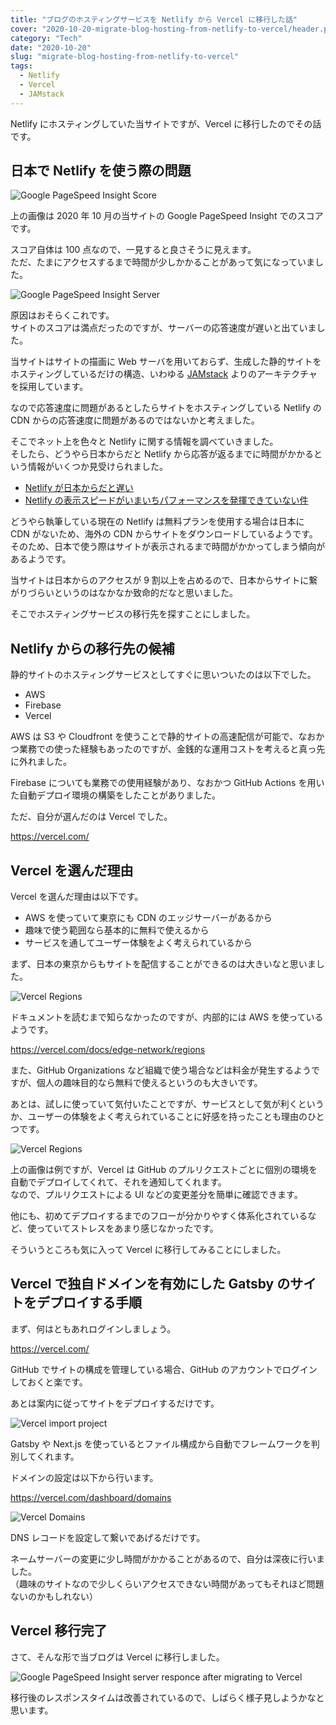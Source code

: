 ```yaml
---
title: "ブログのホスティングサービスを Netlify から Vercel に移行した話"
cover: "2020-10-20-migrate-blog-hosting-from-netlify-to-vercel/header.png"
category: "Tech"
date: "2020-10-20"
slug: "migrate-blog-hosting-from-netlify-to-vercel"
tags:
  - Netlify
  - Vercel
  - JAMstack
---
```


Netlify にホスティングしていた当サイトですが、Vercel に移行したのでその話です。

## 日本で Netlify を使う際の問題

![Google PageSpeed Insight Score](./Google_PageSpeed_Insight_score_20201016.png)

上の画像は 2020 年 10 月の当サイトの Google PageSpeed Insight でのスコアです。

スコア自体は 100 点なので、一見すると良さそうに見えます。  
ただ、たまにアクセスするまで時間が少しかかることがあって気になっていました。

![Google PageSpeed Insight Server](./Google_PageSpeed_Insight_server_problem_20201016.png)

原因はおそらくこれです。  
サイトのスコアは満点だったのですが、サーバーの応答速度が遅いと出ていました。

当サイトはサイトの描画に Web サーバを用いておらず、生成した静的サイトをホスティングしているだけの構造、いわゆる [JAMstack](https://jamstack.org/) よりのアーキテクチャを採用しています。

なので応答速度に問題があるとしたらサイトをホスティングしている Netlify の CDN からの応答速度に問題があるのではないかと考えました。

そこでネット上を色々と Netlify に関する情報を調べていきました。  
そしたら、どうやら日本からだと Netlify から応答が返るまでに時間がかかるという情報がいくつか見受けられました。

- [Netlify が日本からだと遅い](https://blog.anatoo.jp/2020-08-03)
- [Netlify の表示スピードがいまいちパフォーマンスを発揮できていない件](https://scrapbox.io/meganii/Netlify%E3%81%AE%E8%A1%A8%E7%A4%BA%E3%82%B9%E3%83%94%E3%83%BC%E3%83%89%E3%81%8C%E3%81%84%E3%81%BE%E3%81%84%E3%81%A1%E3%83%91%E3%83%95%E3%82%A9%E3%83%BC%E3%83%9E%E3%83%B3%E3%82%B9%E3%82%92%E7%99%BA%E6%8F%AE%E3%81%A7%E3%81%8D%E3%81%A6%E3%81%84%E3%81%AA%E3%81%84%E4%BB%B6)

どうやら執筆している現在の Netlify は無料プランを使用する場合は日本に CDN がないため、海外の CDN からサイトをダウンロードしているようです。  
そのため、日本で使う際はサイトが表示されるまで時間がかかってしまう傾向があるようです。

当サイトは日本からのアクセスが 9 割以上を占めるので、日本からサイトに繋がりづらいというのはなかなか致命的だなと思いました。

そこでホスティングサービスの移行先を探すことにしました。

## Netlify からの移行先の候補

静的サイトのホスティングサービスとしてすぐに思いついたのは以下でした。

- AWS
- Firebase
- Vercel

AWS は S3 や Cloudfront を使うことで静的サイトの高速配信が可能で、なおかつ業務での使った経験もあったのですが、金銭的な運用コストを考えると真っ先に外れました。

Firebase についても業務での使用経験があり、なおかつ GitHub Actions を用いた自動デプロイ環境の構築をしたことがありました。

ただ、自分が選んだのは Vercel でした。

https://vercel.com/

## Vercel を選んだ理由

Vercel を選んだ理由は以下です。

- AWS を使っていて東京にも CDN のエッジサーバーがあるから
- 趣味で使う範囲なら基本的に無料で使えるから
- サービスを通してユーザー体験をよく考えられているから

まず、日本の東京からもサイトを配信することができるのは大きいなと思いました。

![Vercel Regions](./Vercel_Regions.png)

ドキュメントを読むまで知らなかったのですが、内部的には AWS を使っているようです。

https://vercel.com/docs/edge-network/regions

また、GitHub Organizations など組織で使う場合などは料金が発生するようですが、個人の趣味目的なら無料で使えるというのも大きいです。

あとは、試しに使っていて気付いたことですが、サービスとして気が利くというか、ユーザーの体験をよく考えられていることに好感を持ったことも理由のひとつです。

![Vercel Regions](./Vercel_deploy_comment_on_GitHub.png)

上の画像は例ですが、Vercel は GitHub のプルリクエストごとに個別の環境を自動でデプロイしてくれて、それを通知してくれます。  
なので、プルリクエストによる UI などの変更差分を簡単に確認できます。

他にも、初めてデプロイするまでのフローが分かりやすく体系化されているなど、使っていてストレスをあまり感じなかったです。

そういうところも気に入って Vercel に移行してみることにしました。

## Vercel で独自ドメインを有効にした Gatsby のサイトをデプロイする手順

まず、何はともあれログインしましょう。

https://vercel.com/

GitHub でサイトの構成を管理している場合、GitHub のアカウントでログインしておくと楽です。

あとは案内に従ってサイトをデプロイするだけです。

![Vercel import project](./Vercel_import_project.png)

Gatsby や Next.js を使っているとファイル構成から自動でフレームワークを判別してくれます。

ドメインの設定は以下から行います。

https://vercel.com/dashboard/domains

![Vercel Domains](./Vercel_Domains.png)

DNS レコードを設定して繋いであげるだけです。

ネームサーバーの変更に少し時間がかかることがあるので、自分は深夜に行いました。  
（趣味のサイトなので少しくらいアクセスできない時間があってもそれほど問題ないのかもしれない）

## Vercel 移行完了

さて、そんな形で当ブログは Vercel に移行しました。

![Google PageSpeed Insight server responce after migrating to Vercel](./Google_PageSpeed_Insight_server_responce_after_migrating_to_Vercel_20201020.png)

移行後のレスポンスタイムは改善されているので、しばらく様子見しようかなと思います。
